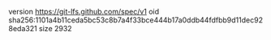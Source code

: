 version https://git-lfs.github.com/spec/v1
oid sha256:1101a4b11ceda5bc53c8b7a4f33bce444b17a0ddb44fdfbb9d11dec928eda321
size 2932
